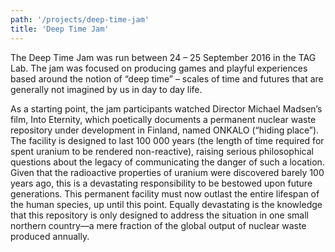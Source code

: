 ```yaml
---
path: '/projects/deep-time-jam'
title: 'Deep Time Jam'
---
```


The Deep Time Jam was run between 24 – 25 September 2016 in the TAG Lab. The jam was focused on producing games and playful experiences based around the notion of “deep time” – scales of time and futures that are generally not imagined by us in day to day life.

As a starting point, the jam participants watched Director Michael Madsen’s film, Into Eternity, which poetically documents a permanent nuclear waste repository under development in Finland, named ONKALO (“hiding place”). The facility is designed to last 100 000 years (the length of time required for spent uranium to be rendered non-reactive), raising serious philosophical questions about the legacy of communicating the danger of such a location. Given that the radioactive properties of uranium were discovered barely 100 years ago, this is a devastating responsibility to be bestowed upon future generations. This permanent facility must now outlast the entire lifespan of the human species, up until this point. Equally devastating is the knowledge that this repository is only designed to address the situation in one small northern country—a mere fraction of the global output of nuclear waste produced annually.
